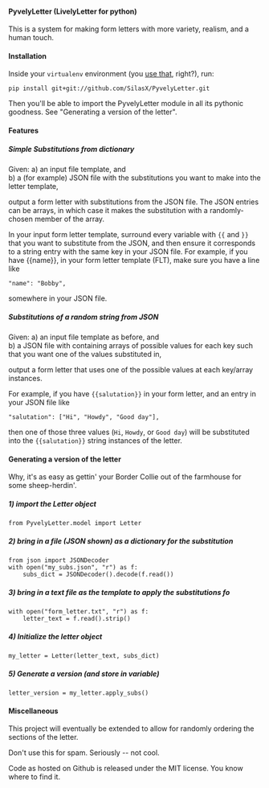 #### PyvelyLetter (LivelyLetter for python)
This is a system for making form letters with more variety, realism, and a human touch.

#### Installation

Inside your `virtualenv` environment (you [use that](http://www.virtualenv.org/en/latest/), right?), run:

    pip install git+git://github.com/SilasX/PyvelyLetter.git

Then you'll be able to import the PyvelyLetter module in all its pythonic goodness.  See "Generating a version of the letter".

#### Features

##### Simple Substitutions from dictionary
Given:
a) an input file template, and  
b) a (for example) JSON file with the substitutions you want to make into the letter template,

output a form letter with substitutions from the JSON file. The JSON entries can be arrays, in which case it makes the substitution with a randomly-chosen member of the array.

In your input form letter template, surround every variable with `{{` and `}}` that you want to substitute from the JSON, and then ensure it corresponds to a string entry with the same key in your JSON file. For example, if you have {{name}}, in your form letter template (FLT), make sure you have a line like 

    "name": "Bobby",

somewhere in your JSON file.

##### Substitutions of a random string from JSON
Given:
a) an input file template as before, and  
b) a JSON file with containing arrays of possible values for each key such that you want one of the values substituted in,

output a form letter that uses one of the possible values at each key/array instances.

For example, if you have `{{salutation}}` in your form letter, and an entry in your JSON file like

    "salutation": ["Hi", "Howdy", "Good day"],

then one of those three values (`Hi`, `Howdy`, or `Good day`) will be substituted into the ``{{salutation}}`` string instances of the letter.

#### Generating a version of the letter

Why, it's as easy as gettin' your Border Collie out of the farmhouse for some sheep-herdin'.

##### 1) import the Letter object
    from PyvelyLetter.model import Letter

##### 2) bring in a file (JSON shown) as a dictionary for the substitution
    from json import JSONDecoder
    with open("my_subs.json", "r") as f:
        subs_dict = JSONDecoder().decode(f.read())

##### 3) bring in a text file as the template to apply the substitutions fo
    with open("form_letter.txt", "r") as f:
        letter_text = f.read().strip()

##### 4) Initialize the letter object
    my_letter = Letter(letter_text, subs_dict)

##### 5) Generate a version (and store in variable)
    letter_version = my_letter.apply_subs()

#### Miscellaneous
This project will eventually be extended to allow for randomly ordering the sections of the letter. 

Don't use this for spam.  Seriously -- not cool.

Code as hosted on Github is released under the MIT license.  You know where to find it. 

